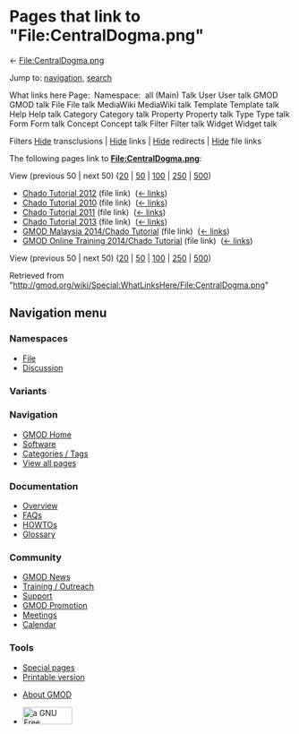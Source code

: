 <div id="mw-page-base" class="noprint">

</div>

<div id="mw-head-base" class="noprint">

</div>

<div id="content" class="mw-body" role="main">

<span id="top"></span>

<div id="mw-js-message" style="display:none;">

</div>



# <span dir="auto">Pages that link to "File:CentralDogma.png"</span>

<div id="bodyContent">

<div id="contentSub">

←
[File:CentralDogma.png](/wiki/File:CentralDogma.png "File:CentralDogma.png")

</div>

<div id="jump-to-nav" class="mw-jump">

Jump to: [navigation](#mw-navigation), [search](#p-search)

</div>

<div id="mw-content-text">

What links here Page:  Namespace:  all (Main) Talk User User talk GMOD
GMOD talk File File talk MediaWiki MediaWiki talk Template Template talk
Help Help talk Category Category talk Property Property talk Type Type
talk Form Form talk Concept Concept talk Filter Filter talk Widget
Widget talk

Filters
[Hide](/mediawiki/index.php?title=Special:WhatLinksHere/File:CentralDogma.png&hidetrans=1 "Special:WhatLinksHere/File:CentralDogma.png")
transclusions \|
[Hide](/mediawiki/index.php?title=Special:WhatLinksHere/File:CentralDogma.png&hidelinks=1 "Special:WhatLinksHere/File:CentralDogma.png")
links \|
[Hide](/mediawiki/index.php?title=Special:WhatLinksHere/File:CentralDogma.png&hideredirs=1 "Special:WhatLinksHere/File:CentralDogma.png")
redirects \|
[Hide](/mediawiki/index.php?title=Special:WhatLinksHere/File:CentralDogma.png&hideimages=1 "Special:WhatLinksHere/File:CentralDogma.png")
file links

The following pages link to
**[File:CentralDogma.png](/wiki/File:CentralDogma.png "File:CentralDogma.png")**:

View (previous 50 \| next 50)
([20](/mediawiki/index.php?title=Special:WhatLinksHere/File:CentralDogma.png&limit=20 "Special:WhatLinksHere/File:CentralDogma.png")
\|
[50](/mediawiki/index.php?title=Special:WhatLinksHere/File:CentralDogma.png&limit=50 "Special:WhatLinksHere/File:CentralDogma.png")
\|
[100](/mediawiki/index.php?title=Special:WhatLinksHere/File:CentralDogma.png&limit=100 "Special:WhatLinksHere/File:CentralDogma.png")
\|
[250](/mediawiki/index.php?title=Special:WhatLinksHere/File:CentralDogma.png&limit=250 "Special:WhatLinksHere/File:CentralDogma.png")
\|
[500](/mediawiki/index.php?title=Special:WhatLinksHere/File:CentralDogma.png&limit=500 "Special:WhatLinksHere/File:CentralDogma.png"))

- [Chado Tutorial 2012](/wiki/Chado_Tutorial_2012 "Chado Tutorial 2012")
  (file link) ‎ <span class="mw-whatlinkshere-tools">([←
  links](/mediawiki/index.php?title=Special:WhatLinksHere&target=Chado+Tutorial+2012 "Special:WhatLinksHere"))</span>
- [Chado Tutorial 2010](/wiki/Chado_Tutorial_2010 "Chado Tutorial 2010")
  (file link) ‎ <span class="mw-whatlinkshere-tools">([←
  links](/mediawiki/index.php?title=Special:WhatLinksHere&target=Chado+Tutorial+2010 "Special:WhatLinksHere"))</span>
- [Chado Tutorial 2011](/wiki/Chado_Tutorial_2011 "Chado Tutorial 2011")
  (file link) ‎ <span class="mw-whatlinkshere-tools">([←
  links](/mediawiki/index.php?title=Special:WhatLinksHere&target=Chado+Tutorial+2011 "Special:WhatLinksHere"))</span>
- [Chado Tutorial 2013](/wiki/Chado_Tutorial_2013 "Chado Tutorial 2013")
  (file link) ‎ <span class="mw-whatlinkshere-tools">([←
  links](/mediawiki/index.php?title=Special:WhatLinksHere&target=Chado+Tutorial+2013 "Special:WhatLinksHere"))</span>
- [GMOD Malaysia 2014/Chado
  Tutorial](/wiki/GMOD_Malaysia_2014/Chado_Tutorial "GMOD Malaysia 2014/Chado Tutorial")
  (file link) ‎ <span class="mw-whatlinkshere-tools">([←
  links](/mediawiki/index.php?title=Special:WhatLinksHere&target=GMOD+Malaysia+2014%2FChado+Tutorial "Special:WhatLinksHere"))</span>
- [GMOD Online Training 2014/Chado
  Tutorial](/wiki/GMOD_Online_Training_2014/Chado_Tutorial "GMOD Online Training 2014/Chado Tutorial")
  (file link) ‎ <span class="mw-whatlinkshere-tools">([←
  links](/mediawiki/index.php?title=Special:WhatLinksHere&target=GMOD+Online+Training+2014%2FChado+Tutorial "Special:WhatLinksHere"))</span>

View (previous 50 \| next 50)
([20](/mediawiki/index.php?title=Special:WhatLinksHere/File:CentralDogma.png&limit=20 "Special:WhatLinksHere/File:CentralDogma.png")
\|
[50](/mediawiki/index.php?title=Special:WhatLinksHere/File:CentralDogma.png&limit=50 "Special:WhatLinksHere/File:CentralDogma.png")
\|
[100](/mediawiki/index.php?title=Special:WhatLinksHere/File:CentralDogma.png&limit=100 "Special:WhatLinksHere/File:CentralDogma.png")
\|
[250](/mediawiki/index.php?title=Special:WhatLinksHere/File:CentralDogma.png&limit=250 "Special:WhatLinksHere/File:CentralDogma.png")
\|
[500](/mediawiki/index.php?title=Special:WhatLinksHere/File:CentralDogma.png&limit=500 "Special:WhatLinksHere/File:CentralDogma.png"))

</div>

<div class="printfooter">

Retrieved from
"<http://gmod.org/wiki/Special:WhatLinksHere/File:CentralDogma.png>"

</div>

<div id="catlinks" class="catlinks catlinks-allhidden">

</div>

<div class="visualClear">

</div>

</div>

</div>

<div id="mw-navigation">

## Navigation menu

<div id="mw-head">



<div id="left-navigation">

<div id="p-namespaces" class="vectorTabs" role="navigation"
aria-labelledby="p-namespaces-label">

### Namespaces

- <span id="ca-nstab-image"><a href="/wiki/File:CentralDogma.png" accesskey="c"
  title="View the file page [c]">File</a></span>
- <span id="ca-talk"><a
  href="/mediawiki/index.php?title=File_talk:CentralDogma.png&amp;action=edit&amp;redlink=1"
  accesskey="t"
  title="Discussion about the content page [t]">Discussion</a></span>

</div>

<div id="p-variants" class="vectorMenu emptyPortlet" role="navigation"
aria-labelledby="p-variants-label">

### 

### Variants[](#)

<div class="menu">

</div>

</div>

</div>

<div id="right-navigation">





</div>



</div>

</div>

</div>

<div id="mw-panel">

<div id="p-logo" role="banner">

<a href="/wiki/Main_Page"
style="background-image: url(http://gmod.org/images/GMOD-cogs.png);"
title="Visit the main page"></a>

</div>

<div id="p-Navigation" class="portal" role="navigation"
aria-labelledby="p-Navigation-label">

### Navigation

<div class="body">

- <span id="n-GMOD-Home">[GMOD Home](/wiki/Main_Page)</span>
- <span id="n-Software">[Software](/wiki/GMOD_Components)</span>
- <span id="n-Categories-.2F-Tags">[Categories /
  Tags](/wiki/Categories)</span>
- <span id="n-View-all-pages">[View all
  pages](/wiki/Special:AllPages)</span>

</div>

</div>

<div id="p-Documentation" class="portal" role="navigation"
aria-labelledby="p-Documentation-label">

### Documentation

<div class="body">

- <span id="n-Overview">[Overview](/wiki/Overview)</span>
- <span id="n-FAQs">[FAQs](/wiki/Category:FAQ)</span>
- <span id="n-HOWTOs">[HOWTOs](/wiki/Category:HOWTO)</span>
- <span id="n-Glossary">[Glossary](/wiki/Glossary)</span>

</div>

</div>

<div id="p-Community" class="portal" role="navigation"
aria-labelledby="p-Community-label">

### Community

<div class="body">

- <span id="n-GMOD-News">[GMOD News](/wiki/GMOD_News)</span>
- <span id="n-Training-.2F-Outreach">[Training /
  Outreach](/wiki/Training_and_Outreach)</span>
- <span id="n-Support">[Support](/wiki/Support)</span>
- <span id="n-GMOD-Promotion">[GMOD
  Promotion](/wiki/GMOD_Promotion)</span>
- <span id="n-Meetings">[Meetings](/wiki/Meetings)</span>
- <span id="n-Calendar">[Calendar](/wiki/Calendar)</span>

</div>

</div>

<div id="p-tb" class="portal" role="navigation"
aria-labelledby="p-tb-label">

### Tools

<div class="body">

- <span id="t-specialpages"><a href="/wiki/Special:SpecialPages" accesskey="q"
  title="A list of all special pages [q]">Special pages</a></span>
- <span id="t-print"><a
  href="/mediawiki/index.php?title=Special:WhatLinksHere/File:CentralDogma.png&amp;printable=yes"
  rel="alternate" accesskey="p"
  title="Printable version of this page [p]">Printable version</a></span>

</div>

</div>

</div>

</div>

<div id="footer" role="contentinfo">

- <span id="footer-places-about">[About
  GMOD](/wiki/GMOD:About "GMOD:About")</span>

<!-- -->

- <span id="footer-copyrightico">[<img src="http://www.gnu.org/graphics/gfdl-logo-small.png" width="88"
  height="31" alt="a GNU Free Documentation License" />](http://www.gnu.org/licenses/fdl-1.3.html)</span>


<div style="clear:both">

</div>

</div>
